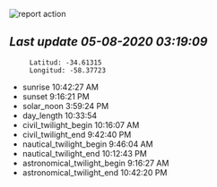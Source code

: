 ![report action](https://github.com/matiasz8/actions-for-reports/workflows/report%20action/badge.svg?branch=develop) 


## *****Last update 05-08-2020 03:19:09*****



		 Latitud: -34.61315
		 Longitud: -58.37723

 - sunrise 	 10:42:27 AM
 - sunset 	 9:16:21 PM
 - solar_noon 	 3:59:24 PM
 - day_length 	 10:33:54
 - civil_twilight_begin 	 10:16:07 AM
 - civil_twilight_end 	 9:42:40 PM
 - nautical_twilight_begin 	 9:46:04 AM
 - nautical_twilight_end 	 10:12:43 PM
 - astronomical_twilight_begin 	 9:16:27 AM
 - astronomical_twilight_end 	 10:42:20 PM
